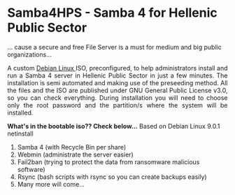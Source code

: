 # Samba4HPS - Samba 4 for Hellenic Public Sector 
... cause a secure and free File Server is a must for medium and big public organizations...

<p align="justify">
A custom <A href="https://www.debian.org/index.el.html"> Debian Linux </A> ISO, preconfigured, to help administrators install and run a Samba 4 server in Hellenic Public Sector in just a few minutes. The installation is semi automated and making use of the preseeding method. All the files and the ISO are published under GNU General Public License v3.0, so you can check everything. During installation you will need to choose only the root password and the partition/s where the system will be installed.

**What's in the bootable iso?? Check below...**
  Based on Debian Linux 9.0.1 netinstall
  1. Samba 4 (with Recycle Bin per share)
  2. Webmin (administrate the server easier)
  3. Fail2ban (trying to protect the data from ransomware malicious software)
  4. Rsync (bash scripts with rsync so you can create backups easily)
  5. Many more will come...
</p>
